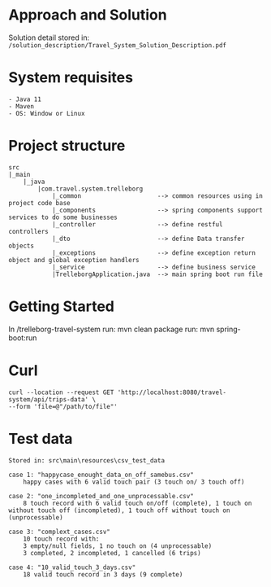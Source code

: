 # Approach and Solution
Solution detail stored in:
```/solution_description/Travel_System_Solution_Description.pdf```
# System requisites
````
- Java 11
- Maven
- OS: Window or Linux
````
# Project structure
````
src
|_main
    |_java
		|com.travel.system.trelleborg
			|_common   					 --> common resources using in project code base
			|_components				 --> spring components support services to do some businesses
			|_controller   				 --> define restful controllers
			|_dto						 --> define Data transfer objects
			|_exceptions				 --> define exception return object and global exception handlers
			|_service					 --> define business service
			|TrelleborgApplication.java  --> main spring boot run file
````
# Getting Started
In /trelleborg-travel-system
run:
    mvn clean package
run:
    mvn spring-boot:run
# Curl
````
curl --location --request GET 'http://localhost:8080/travel-system/api/trips-data' \
--form 'file=@"/path/to/file"'
````
# Test data
````
Stored in: src\main\resources\csv_test_data

case 1: "happycase_enought_data_on_off_samebus.csv"
    happy cases with 6 valid touch pair (3 touch on/ 3 touch off)

case 2: "one_incompleted_and_one_unprocessable.csv"
    8 touch record with 6 valid touch on/off (complete), 1 touch on without touch off (incompleted), 1 touch off without touch on (unprocessable)

case 3: "complext_cases.csv"
    10 touch record with:
    3 empty/null fields, 1 no touch on (4 unprocessable)
    3 completed, 2 incompleted, 1 cancelled (6 trips)
 
case 4: "10_valid_touch_3_days.csv"
    18 valid touch record in 3 days (9 complete)
````

